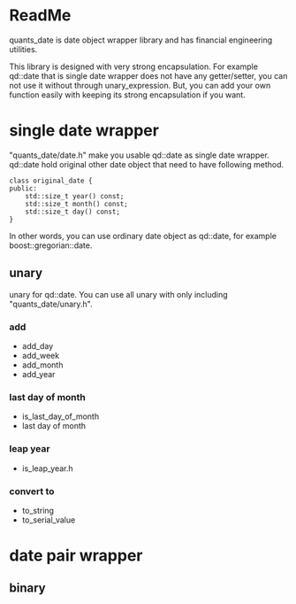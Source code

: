 # ReadMe
quants_date is date object wrapper library and has financial engineering utilities.

This library is designed with very strong encapsulation.
For example qd::date that is single date wrapper does not have any getter/setter, you can not use it without through unary_expression.
But, you can add your own function easily with keeping its strong encapsulation if you want.

# single date wrapper
"quants_date/date.h" make you usable qd::date as single date wrapper.
qd::date hold original other date object that need to have following method.
```
class original_date {
public:
    std::size_t year() const;
    std::size_t month() const;
    std::size_t day() const;
}
```
In other words, you can use ordinary date object as qd::date, for example boost::gregorian::date.

## unary
unary for qd::date.
You can use all unary with only including "quants_date/unary.h".

### add
- add_day
- add_week
- add_month
- add_year

### last day of month
- is_last_day_of_month
- last day of month

### leap year
- is_leap_year.h

### convert to
- to_string
- to_serial_value

# date pair wrapper
## binary
